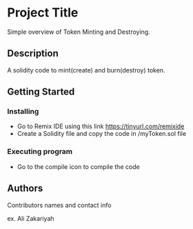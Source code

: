 # Project Title

Simple overview of Token Minting and Destroying.

## Description

A solidity code to mint(create) and burn(destroy) token.

## Getting Started

### Installing

* Go to Remix IDE using this link https://tinyurl.com/remixide
* Create a Solidity file and copy the code in /myToken.sol file

### Executing program

* Go to the compile icon to compile the code


## Authors

Contributors names and contact info

ex. Ali Zakariyah 

